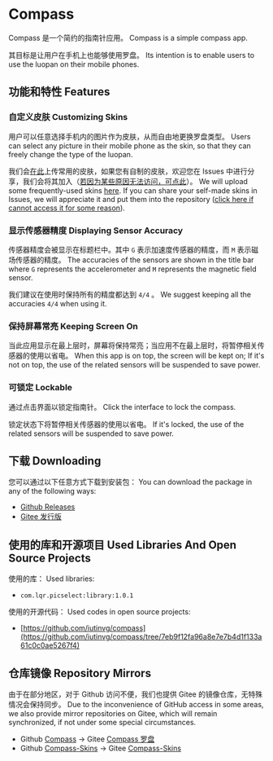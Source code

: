 # Compass

Compass 是一个简约的指南针应用。 Compass is a simple compass app.

其目标是让用户在手机上也能够使用罗盘。  Its intention is to enable users to use the luopan on their mobile phones.

## 功能和特性 Features

### 自定义皮肤 Customizing Skins

用户可以任意选择手机内的图片作为皮肤，从而自由地更换罗盘类型。 Users can select any picture in their mobile phone as the skin, so that they can freely change the type of the luopan.

我们会[在此](https://github.com/yueyinqiu/Compass-Skins)上传常用的皮肤，如果您有自制的皮肤，欢迎您在 Issues 中进行分享，我们会将其加入（[若因为某些原因无法访问，可点此](#仓库镜像-repository-mirrors)）。 We will upload some frequently-used skins [here](https://github.com/yueyinqiu/Compass-Skins). If you can share your self-made skins in Issues, we will appreciate it and put them into the repository \([click here if cannot access it for some reason](#仓库镜像-repository-mirrors)\).

### 显示传感器精度 Displaying Sensor Accuracy

传感器精度会被显示在标题栏中。其中 `G` 表示加速度传感器的精度，而 `M` 表示磁场传感器的精度。 The accuracies of the sensors are shown in the title bar where `G` represents the accelerometer and `M` represents the magnetic field sensor.

我们建议在使用时保持所有的精度都达到 `4/4` 。 We suggest keeping all the accuracies `4/4` when using it.

### 保持屏幕常亮 Keeping Screen On

当此应用显示在最上层时，屏幕将保持常亮；当应用不在最上层时，将暂停相关传感器的使用以省电。 When this app is on top, the screen will be kept on; If it's not on top, the use of the related sensors will be suspended to save power.

### 可锁定 Lockable

通过点击界面以锁定指南针。 Click the interface to lock the compass.

锁定状态下将暂停相关传感器的使用以省电。 If it's locked, the use of the related sensors will be suspended to save power.

## 下载 Downloading

您可以通过以下任意方式下载到安装包： You can download the package in any of the following ways:

- [Github Releases](https://github.com/yueyinqiu/Compass/releases)
- [Gitee 发行版](https://gitee.com/yueyinqiu5990/Compass/releases)

## 使用的库和开源项目 Used Libraries And Open Source Projects

使用的库： Used libraries:
- `com.lqr.picselect:library:1.0.1`

使用的开源代码： Used codes in open source projects:
- [https://github.com/iutinvg/compass](https://github.com/iutinvg/compass/tree/7eb9f12fa96a8e7e7b4d1f133a61c0c0ae5267f4)

## 仓库镜像 Repository Mirrors

由于在部分地区，对于 Github 访问不便，我们也提供 Gitee 的镜像仓库，无特殊情况会保持同步。 Due to the inconvenience of GitHub access in some areas, we also provide mirror repositories on Gitee, which will remain synchronized, if not under some special circumstances.

- Github [Compass](https://github.com/yueyinqiu/Compass.git) -> Gitee [Compass 罗盘](https://gitee.com/yueyinqiu5990/Compass.git)
- Github [Compass-Skins](https://github.com/yueyinqiu/Compass-Skins.git) -> Gitee [Compass-Skins](https://gitee.com/yueyinqiu5990/Compass-Skins.git)